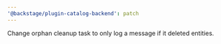 ```yaml
---
'@backstage/plugin-catalog-backend': patch
---
```


Change orphan cleanup task to only log a message if it deleted entities.
